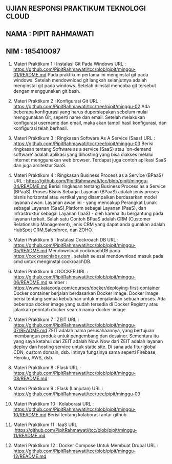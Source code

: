 ## UJIAN RESPONSI PRAKTIKUM TEKNOLOGI CLOUD

## NAMA		: PIPIT RAHMAWATI
## NIM		: 185410097

1. Materi Praktikum 1 : Instalasi Git Pada Windows
   URL	: https://github.com/PipitRahmawati/tcc/blob/pipit/minggu-01/README.md
   Pada praktikum pertama ini menginstal git pada windows. Setelah mendownload git langkah selanjutnya
   adalah menginstal git pada windows. Setelah diinstal mencoba git tersebut dengan menggunakan git bash.
   
2. Materi Praktikum 2 : Konfigurasi Git
   URL	: https://github.com/PipitRahmawati/tcc/tree/pipit/minggu-02
   Ada beberapa konfigurasi yang harus dupersiapakan sebelum mulai menggunakan Git, seperti name dan email.
   Setelah melakukan konfigurasi username dan email, maka akan tampil hasil konfigurasi, dan konfigurasi telah berhasil.

3. Materi Praktikum 3 : Ringkasan Software As A Service (Saas)
   URL	: https://github.com/PipitRahmawati/tcc/tree/pipit/minggu-03
   Berisi ringkasan tentang Software as a service (SaaS) atau 'on-demand software' adalah aplikasi yang dihosting yang bisa diakses melalui internet 
   menggunakan web browser. Terdapat juga contoh aplikasi SaaS dan juga arsitektur SaaS.

4. Materi Praktikum 4 : Ringkasan Business Process as a Service (BPaaS)
   URL	: https://github.com/PipitRahmawati/tcc/blob/pipit/minggu-04/README.md
   Berisi ringkasan tentang Business Process as a Service (BPaaS). Proses Bisnis Sebagai Layanan (BPaaS) adalah jenis proses bisnis horizontal atau
   vertikal yang disampaikan berdasarkan model layanan awan. Layanan awan ini - yang mencakup Perangkat Lunak sebagai Layanan (SaaS),Platform sebagai
   Layanan (PaaS), dan Infrastruktur sebagai Layanan (IaaS) - oleh karena itu bergantung pada layanan terkait.
   Salah satu Contoh BPaaS adalah CRM (Customer Relationship Management), jenis CRM yang dapat anda gunakan adalah HubSpot CRM,Salesforce, dan ZOHO.

5. Materi Praktikum 5 : Instalasi Cockroach DB
   URL	: https://github.com/PipitRahmawati/tcc/blob/pipit/minggu-05/README.md
   Mendownload cockroachDB pada https://cockroachlabs.com , setelah selesai mendownload masuk pada cmd untuk menginstal cockroachDB.

6. Materi Praktikum 6 : DOCKER
   URL	: https://github.com/PipitRahmawati/tcc/blob/pipit/minggu-06/README.md
   sumber : https://www.katacoda.com/courses/docker/deploying-first-container
   Docker container berjalan berdasarkan Docker Image. Docker Image berisi tentang semua kebutuhan untuk menjalankan
   sebuah proses. Ada beberapa docker image yang sudah tersedia di Docker Registry atau jalankan perintah docker search
   nama-docker-image.

7. Materi Praktikum 7 : ZEIT
   URL	: https://github.com/PipitRahmawati/tcc/blob/pipit/minggu-07/README.md
   ZEIT adalah nama perusahaannya, yang bertujuan membangun produk untuk pengembang dan desainer. Sementara itu
   yang saya ketahui dari ZEIT adalah Now. Now dari ZEIT adalah layanan deploy dan hosting service untuk static site. Di sana
   ada fitur global CDN, custom domain, dsb. Intinya fungsinya sama seperti Firebase, Heroku, AWS, dsb.
   
8. Materi Praktikum 8 : Flask
   URL	: https://github.com/PipitRahmawati/tcc/blob/pipit/minggu-08/README.md
   
   
9. Materi Praktikum 9 : Flask (Lanjutan)
   URL	: https://github.com/PipitRahmawati/tcc/tree/pipit/minggu-09
   

10. Materi Praktikum 10 : Kolaborasi
	URL	: https://github.com/PipitRahmawati/tcc/blob/pipit/minggu-10/README.md
	Berisi tentang kolaborasi antar github.

11. Materi Praktikum 11	: IaaS
	URL	:https://github.com/PipitRahmawati/tcc/blob/pipit/minggu-11/README.md
	
	
12. Materi Praktikum 12 : Docker Compose Untuk Membuat Drupal
	URL	: https://github.com/PipitRahmawati/tcc/blob/pipit/minggu-12/README.md
	
